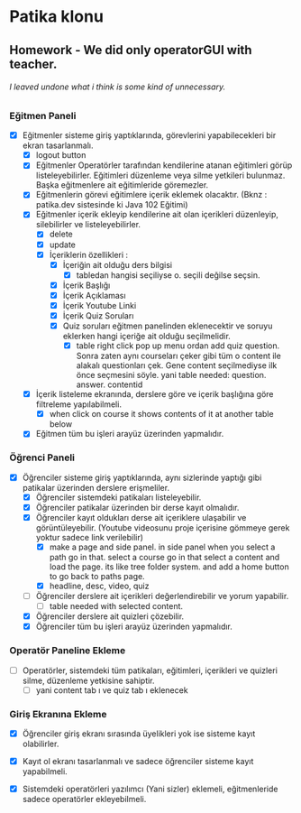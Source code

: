 # Patika  klonu
## Homework - We did only operatorGUI with teacher.
###### I leaved undone what i think is some kind of unnecessary.
### Eğitmen Paneli
- [x] Eğitmenler sisteme giriş yaptıklarında, görevlerini yapabilecekleri bir ekran tasarlanmalı.
	- [x] logout button
	- [x] Eğitmenler Operatörler tarafından kendilerine atanan eğitimleri görüp listeleyebilirler. Eğitimleri düzenleme veya silme yetkileri bulunmaz. Başka eğitmenlere ait eğitimleride göremezler.
	- [x] Eğitmenlerin görevi eğitimlere içerik eklemek olacaktır. (Bknz : patika.dev sistesinde ki Java 102 Eğitimi)
	- [x] Eğitmenler içerik ekleyip kendilerine ait olan içerikleri düzenleyip, silebilirler ve listeleyebilirler.
		- [x] delete
		- [x] update
		- [x] İçeriklerin özellikleri :
			- [x] İçeriğin ait olduğu ders bilgisi
				- [x] tabledan hangisi seçiliyse o. seçili değilse seçsin.
			- [x] İçerik Başlığı
			- [x] İçerik Açıklaması
			- [x] İçerik Youtube Linki
			- [x] İçerik Quiz Soruları 
			- [x] Quiz soruları eğitmen panelinden eklenecektir ve soruyu eklerken hangi içeriğe ait olduğu seçilmelidir. 
				- [x] table right click pop up menu ordan add quiz question. Sonra zaten aynı courseları çeker gibi tüm o content ile alakalı questionları çek. Gene content seçilmediyse ilk önce seçmesini söyle. yani table needed: question. answer. contentid
	- [x] İçerik listeleme ekranında, derslere göre ve içerik başlığına göre filtreleme yapılabilmeli.
		- [x] when click on course it shows contents of it at another table below
	- [x] Eğitmen tüm bu işleri arayüz üzerinden yapmalıdır.
### Öğrenci Paneli
- [x] Öğrenciler sisteme giriş yaptıklarında, aynı sizlerinde yaptığı gibi patikalar üzerinden derslere erişmeliler.
	- [x] Öğrenciler sistemdeki patikaları listeleyebilir.
	- [x] Öğrenciler patikalar üzerinden bir derse kayıt olmalıdır.
	- [x] Öğrenciler kayıt oldukları derse ait içeriklere ulaşabilir ve görüntüleyebilir. (Youtube videosunu proje içerisine gömmeye gerek yoktur sadece link verilebilir)
		- [x] make a page and side panel. in side panel when you select a path go in that. select a course go in that select a content and load the page. its like tree folder system. and add a home button to go back to paths page. 
		- [x] headline, desc, video, quiz
	- [ ] Öğrenciler derslere ait içerikleri değerlendirebilir ve yorum yapabilir.
		- [ ] table needed with selected content.
	- [x] Öğrenciler derslere ait quizleri çözebilir.
	- [x] Öğrenciler tüm bu işleri arayüz üzerinden yapmalıdır.
### Operatör Paneline Ekleme
- [ ] Operatörler, sistemdeki tüm patikaları, eğitimleri, içerikleri ve quizleri silme, düzenleme yetkisine sahiptir.
	- [ ] yani content tab ı ve quiz tab ı eklenecek
### Giriş Ekranına Ekleme
- [x] Öğrenciler giriş ekranı sırasında üyelikleri yok ise sisteme kayıt olabilirler.
- [x] Kayıt ol ekranı tasarlanmalı ve sadece öğrenciler sisteme kayıt yapabilmeli.
- [x] Sistemdeki operatörleri yazılımcı (Yani sizler) eklemeli, eğitmenleride sadece operatörler ekleyebilmeli.

